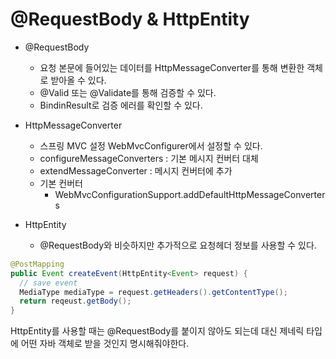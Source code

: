 # @RequestBody & HttpEntity

- @RequestBody
  - 요청 본문에 들어있는 데이터를 HttpMessageConverter를 통해 변환한 객체로 받아올 수 있다.
  - @Valid 또는 @Validate를 통해 검증할 수 있다.
  - BindinResult로 검증 에러를 확인할 수 있다.
  
- HttpMessageConverter
  - 스프링 MVC 설정 WebMvcConfigurer에서 설정할 수 있다.
  - configureMessageConverters : 기본 메시지 컨버터 대체
  - extendMessageConverter : 메시지 컨버터에 추가
  - 기본 컨버터
    - WebMvcConfigurationSupport.addDefaultHttpMessageConverters
    
- HttpEntity
  - @RequestBody와 비슷하지만 추가적으로 요청헤더 정보를 사용할 수 있다.

```java
@PostMapping
public Event createEvent(HttpEntity<Event> request) {
  // save event
  MediaType mediaType = request.getHeaders().getContentType();
  return reqeust.getBody();
}
```

HttpEntity를 사용할 때는 @RequestBody를 붙이지 않아도 되는데 대신 제네릭 타입에 어떤 자바 객체로 받을 것인지 명시해줘야한다.

